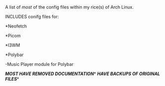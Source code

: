 A list of *most* of the config files within my rice(s) of Arch Linux. 

INCLUDES conifg files for:

*Neofetch

*Picom

*I3WM

*Polybar

-Music Player module for Polybar


***MOST HAVE REMOVED DOCUMENTATION****
***HAVE BACKUPS OF ORIGINAL FILES****
